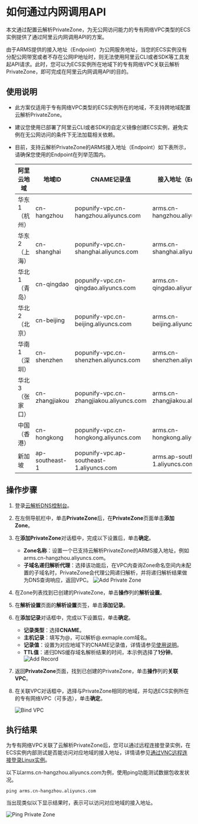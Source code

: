 # 如何通过内网调用API

本文通过配置云解析PrivateZone，为无公网访问能力的专有网络VPC类型的ECS实例提供了通过阿里云内网调用API的方案。

由于ARMS提供的接入地址（Endpoint）为公网服务地址，当您的ECS实例没有分配公网带宽或者不存在公网IP地址时，则无法使用阿里云CLI或者SDK等工具发起API请求。此时，您可以为ECS实例所在地域下的专有网络VPC关联云解析PrivateZone，即可完成在阿里云内网调用API的目的。

## 使用说明

-   此方案仅适用于专有网络VPC类型的ECS实例所在的地域，不支持跨地域配置云解析PrivateZone。
-   建议您使用已部署了阿里云CLI或者SDK的自定义镜像创建ECS实例，避免实例在无公网访问的条件下无法加载相关依赖。
-   目前，支持云解析PrivateZone的ARMS接入地址（Endpoint）如下表所示，请确保您使用的Endpoint在列举范围内。

    |阿里云地域|地域ID|CNAME记录值|接入地址（Endpoint）|
    |-----|----|--------|--------------|
    |华东1（杭州）|cn-hangzhou|popunify-vpc.cn-hangzhou.aliyuncs.com|arms.cn-hangzhou.aliyuncs.com|
    |华东2（上海）|cn-shanghai|popunify-vpc.cn-shanghai.aliyuncs.com|arms.cn-shanghai.aliyuncs.com|
    |华北1（青岛）|cn-qingdao|popunify-vpc.cn-qingdao.aliyuncs.com|arms.cn-qingdao.aliyuncs.com|
    |华北2（北京）|cn-beijing|popunify-vpc.cn-beijing.aliyuncs.com|arms.cn-beijing.aliyuncs.com|
    |华南1（深圳）|cn-shenzhen|popunify-vpc.cn-shenzhen.aliyuncs.com|arms.cn-shenzhen.aliyuncs.com|
    |华北3（张家口）|cn-zhangjiakou|popunify-vpc.cn-zhangjiakou.aliyuncs.com|arms.cn-zhangjiakou.aliyuncs.com|
    |中国（香港）|cn-hongkong|popunify-vpc.cn-hongkong.aliyuncs.com|arms.cn-hongkong.aliyuncs.com|
    |新加坡|ap-southeast-1|popunify-vpc.ap-southeast-1.aliyuncs.com|arms.ap-southeast-1.aliyuncs.com|


## 操作步骤

1.  登录[云解析DNS控制台](https://dns.console.aliyun.com/#/dns/domainList)。

2.  在左侧导航栏中，单击**PrivateZone**后，在**PrivateZone**页面单击**添加Zone**。

3.  在**添加PrivateZone**对话框中，完成以下设置后，单击**确定**。

    -   **Zone名称**：设置一个已支持云解析PrivateZone的ARMS接入地址，例如arms.cn-hangzhou.aliyuncs.com。
    -   **子域名递归解析代理**：选择该功能后，在VPC内查询Zone命名空间内未配置的子域名时，PrivateZone会代理公网递归解析，并将递归解析结果做为DNS查询响应，返回VPC。
    ![Add Private Zone](https://static-aliyun-doc.oss-accelerate.aliyuncs.com/assets/img/zh-CN/4674358061/p68391.png)

4.  在Zone列表找到已创建的PrivateZone，单击**操作**列的**解析设置**。

5.  在**解析设置**页面的**解析设置**页签，单击**添加记录**。

6.  在**添加记录**对话框中，完成以下设置后，单击**确定**。

    -   **记录类型**：选择**CNAME**。
    -   **主机记录**：填写为@，可以解析@.exmaple.com域名。
    -   **记录值**：设置为对应地域下的CNAME记录值，详情请参见[使用说明](#section_opq_9x8_52e)。
    -   **TTL值**：递归DNS缓存域名解析结果的时间，本示例选择了**1分钟**。
    ![Add Record](https://static-aliyun-doc.oss-accelerate.aliyuncs.com/assets/img/zh-CN/4674358061/p68396.png)

7.  返回**PrivateZone**页面，找到已创建的PrivateZone，单击**操作**列的**关联VPC**。

8.  在关联VPC对话框中，选择与PrivateZone相同的地域，并勾选ECS实例所在的专有网络VPC（可多选），单击**确定**。

    ![Bind VPC](https://static-aliyun-doc.oss-accelerate.aliyuncs.com/assets/img/zh-CN/4674358061/p68406.png)


## 执行结果

为专有网络VPC关联了云解析PrivateZone后，您可以通过远程连接登录实例，在ECS实例内部测试是否能访问对应地域的接入地址，详情请参见[通过VNC远程连接登录Linux实例](/cn.zh-CN/实例/连接实例/连接Linux实例/通过VNC远程连接登录Linux实例.md)。

以下以arms.cn-hangzhou.aliyuncs.com为例，使用ping功能测试数据包收发状况。

```
ping arms.cn-hangzhou.aliyuncs.com
```

当出现类似以下显示结果时，表示可以访问对应地域的接入地址。

![Ping Private Zone](https://static-aliyun-doc.oss-accelerate.aliyuncs.com/assets/img/zh-CN/4674358061/p68407.png)

